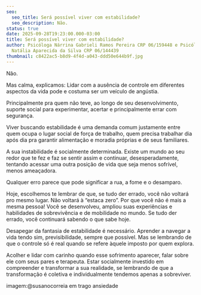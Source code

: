 ```yaml
---
seo:
  seo_title: Será possível viver com estabilidade?
  seo_description: Não.
status: true
date: 2025-09-28T19:23:00.000-03:00
title: Será possível viver com estabilidade?
author: Psicóloga Nárrina Gabrieli Ramos Pereira CRP 06/159448 e Psicóloga
  Natália Aparecida da Silva CRP 06/144439
thumbnail: c8422ac5-b8d9-4f4d-a043-ddd50e644b9f.jpg
---
```


Não.

Mas calma, explicamos:
Lidar com a ausência de controle em diferentes aspectos da vida pode e costuma ser um veículo de angústia.

Principalmente pra quem não teve, ao longo de seu desenvolvimento, suporte social para experimentar, acertar e principalmente errar com segurança.

Viver buscando estabilidade é uma demanda comum justamente entre quem ocupa o lugar social de força de trabalho, quem precisa trabalhar dia após dia pra garantir alimentação e moradia próprias e de seus familiares.

A sua instabilidade é socialmente determinada. Existe um mundo ao seu redor que te fez e faz se sentir assim e continuar, desesperadamente, tentando acessar uma outra posição de vida que seja menos sofrível, menos ameaçadora.

Qualquer erro parece que pode significar a rua, a fome e o desamparo.

Hoje, escolhemos te lembrar de que, se tudo der errado, você não voltará pro mesmo lugar. Não voltará à “estaca zero”. Por que você não é mais a mesma pessoa! Você se desenvolveu, ampliou suas experiências e habilidades de sobrevivência e de mobilidade no mundo. Se tudo der errado, você continuará sabendo o que sabe hoje.

Desapegar da fantasia de estabilidade é necessário. Aprender a navegar a vida tendo sim, previsibilidade, sempre que possível. Mas se lembrando de que o controle só é real quando se refere àquele imposto por quem explora.

Acolher e lidar com carinho quando esse sofrimento aparecer, falar sobre ele com seus pares e terapeuta. Estar socialmente investido em compreender e transformar a sua realidade, se lembrando de que a transformação é coletiva e individualmente tendemos apenas a sobreviver.

imagem:@susanocorreia em trago ansiedade
